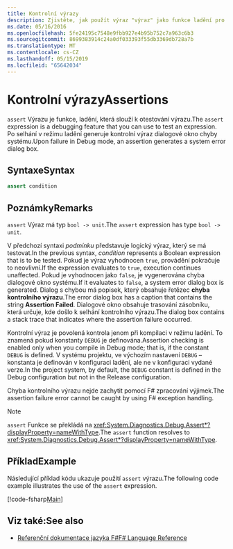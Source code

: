 ```yaml
---
title: Kontrolní výrazy
description: Zjistěte, jak použít výraz "výraz" jako funkce ladění pro testování výrazy v F# programovací jazyk.
ms.date: 05/16/2016
ms.openlocfilehash: 5fe24195c7548e9fbb927e4b95b752c7a963c6b3
ms.sourcegitcommit: 8699383914c24a0df033393f55db3369db728a7b
ms.translationtype: MT
ms.contentlocale: cs-CZ
ms.lasthandoff: 05/15/2019
ms.locfileid: "65642034"
---
```

# <a name="assertions"></a><span data-ttu-id="45f98-103">Kontrolní výrazy</span><span class="sxs-lookup"><span data-stu-id="45f98-103">Assertions</span></span>

<span data-ttu-id="45f98-104">`assert` Výrazu je funkce, ladění, která slouží k otestování výrazu.</span><span class="sxs-lookup"><span data-stu-id="45f98-104">The `assert` expression is a debugging feature that you can use to test an expression.</span></span> <span data-ttu-id="45f98-105">Po selhání v režimu ladění generuje kontrolní výraz dialogové okno chyby systému.</span><span class="sxs-lookup"><span data-stu-id="45f98-105">Upon failure in Debug mode, an assertion generates a system error dialog box.</span></span>

## <a name="syntax"></a><span data-ttu-id="45f98-106">Syntaxe</span><span class="sxs-lookup"><span data-stu-id="45f98-106">Syntax</span></span>

```fsharp
assert condition
```

## <a name="remarks"></a><span data-ttu-id="45f98-107">Poznámky</span><span class="sxs-lookup"><span data-stu-id="45f98-107">Remarks</span></span>

<span data-ttu-id="45f98-108">`assert` Výraz má typ `bool -> unit`.</span><span class="sxs-lookup"><span data-stu-id="45f98-108">The `assert` expression has type `bool -> unit`.</span></span>

<span data-ttu-id="45f98-109">V předchozí syntaxi *podmínku* představuje logický výraz, který se má testovat.</span><span class="sxs-lookup"><span data-stu-id="45f98-109">In the previous syntax, *condition* represents a Boolean expression that is to be tested.</span></span> <span data-ttu-id="45f98-110">Pokud je výraz vyhodnocen `true`, provádění pokračuje to neovlivní.</span><span class="sxs-lookup"><span data-stu-id="45f98-110">If the expression evaluates to `true`, execution continues unaffected.</span></span> <span data-ttu-id="45f98-111">Pokud je vyhodnocen jako `false`, je vygenerována chyba dialogové okno systému.</span><span class="sxs-lookup"><span data-stu-id="45f98-111">If it evaluates to `false`, a system error dialog box is generated.</span></span> <span data-ttu-id="45f98-112">Dialog s chybou má popisek, který obsahuje řetězec **chyba kontrolního výrazu**.</span><span class="sxs-lookup"><span data-stu-id="45f98-112">The error dialog box has a caption that contains the string **Assertion Failed**.</span></span> <span data-ttu-id="45f98-113">Dialogové okno obsahuje trasování zásobníku, která určuje, kde došlo k selhání kontrolního výrazu.</span><span class="sxs-lookup"><span data-stu-id="45f98-113">The dialog box contains a stack trace that indicates where the assertion failure occurred.</span></span>

<span data-ttu-id="45f98-114">Kontrolní výraz je povolená kontrola jenom při kompilaci v režimu ladění. To znamená pokud konstanty `DEBUG` je definována.</span><span class="sxs-lookup"><span data-stu-id="45f98-114">Assertion checking is enabled only when you compile in Debug mode; that is, if the constant `DEBUG` is defined.</span></span> <span data-ttu-id="45f98-115">V systému projektu, ve výchozím nastavení `DEBUG` – konstanta je definován v konfiguraci ladění, ale ne v konfiguraci vydané verze.</span><span class="sxs-lookup"><span data-stu-id="45f98-115">In the project system, by default, the `DEBUG` constant is defined in the Debug configuration but not in the Release configuration.</span></span>

<span data-ttu-id="45f98-116">Chyba kontrolního výrazu nejde zachytit pomocí F# zpracování výjimek.</span><span class="sxs-lookup"><span data-stu-id="45f98-116">The assertion failure error cannot be caught by using F# exception handling.</span></span>

> [!NOTE]
> <span data-ttu-id="45f98-117">`assert` Funkce se překládá na <xref:System.Diagnostics.Debug.Assert*?displayProperty=nameWithType>.</span><span class="sxs-lookup"><span data-stu-id="45f98-117">The `assert` function resolves to <xref:System.Diagnostics.Debug.Assert*?displayProperty=nameWithType>.</span></span>

## <a name="example"></a><span data-ttu-id="45f98-118">Příklad</span><span class="sxs-lookup"><span data-stu-id="45f98-118">Example</span></span>

<span data-ttu-id="45f98-119">Následující příklad kódu ukazuje použití `assert` výrazu.</span><span class="sxs-lookup"><span data-stu-id="45f98-119">The following code example illustrates the use of the `assert` expression.</span></span>

[!code-fsharp[Main](../../../samples/snippets/fsharp/lang-ref-2/snippet5401.fs)]

## <a name="see-also"></a><span data-ttu-id="45f98-120">Viz také:</span><span class="sxs-lookup"><span data-stu-id="45f98-120">See also</span></span>

- [<span data-ttu-id="45f98-121">Referenční dokumentace jazyka F#</span><span class="sxs-lookup"><span data-stu-id="45f98-121">F# Language Reference</span></span>](index.md)
